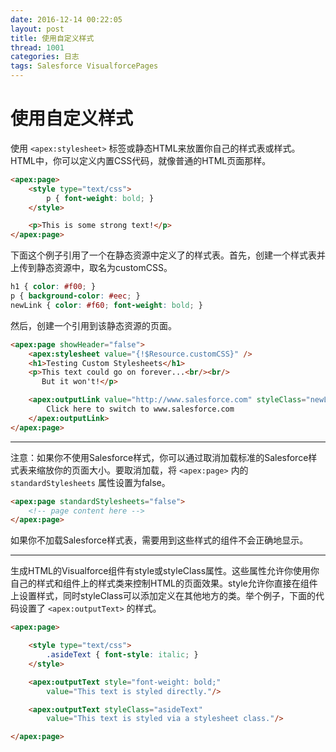 ```yaml
---
date: 2016-12-14 00:22:05
layout: post
title: 使用自定义样式
thread: 1001
categories: 日志
tags: Salesforce VisualforcePages
---
```


# 使用自定义样式
使用 `<apex:stylesheet>` 标签或静态HTML来放置你自己的样式表或样式。
HTML中，你可以定义内置CSS代码，就像普通的HTML页面那样。

``` html
<apex:page>
    <style type="text/css">
        p { font-weight: bold; }
    </style>

    <p>This is some strong text!</p>
</apex:page>
```

下面这个例子引用了一个在静态资源中定义了的样式表。首先，创建一个样式表并上传到静态资源中，取名为customCSS。

``` css
h1 { color: #f00; }
p { background-color: #eec; }
newLink { color: #f60; font-weight: bold; }
```

然后，创建一个引用到该静态资源的页面。

``` html
<apex:page showHeader="false">
    <apex:stylesheet value="{!$Resource.customCSS}" />
    <h1>Testing Custom Stylesheets</h1>
    <p>This text could go on forever...<br/><br/>
       But it won't!</p>

    <apex:outputLink value="http://www.salesforce.com" styleClass="newLink">
        Click here to switch to www.salesforce.com
    </apex:outputLink>
</apex:page>
```


- - - -
注意：如果你不使用Salesforce样式，你可以通过取消加载标准的Salesforce样式表来缩放你的页面大小。要取消加载，将 `<apex:page>` 内的 `standardStylesheets` 属性设置为false。

``` html
<apex:page standardStylesheets="false">
    <!-- page content here -->
</apex:page>
```

如果你不加载Salesforce样式表，需要用到这些样式的组件不会正确地显示。
- - - -


生成HTML的Visualforce组件有style或styleClass属性。这些属性允许你使用你自己的样式和组件上的样式类来控制HTML的页面效果。style允许你直接在组件上设置样式，同时styleClass可以添加定义在其他地方的类。举个例子，下面的代码设置了 `<apex:outputText>` 的样式。

``` html
<apex:page>

    <style type="text/css">
        .asideText { font-style: italic; }
    </style>

    <apex:outputText style="font-weight: bold;" 
        value="This text is styled directly."/>

    <apex:outputText styleClass="asideText" 
        value="This text is styled via a stylesheet class."/>

</apex:page>
```


